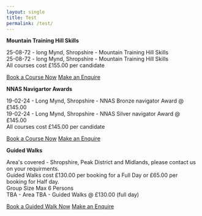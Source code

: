 ```yaml
---
layout: single
title: Test
permalink: /test/
---
```



**Mountain Training Hill Skills**

25-08-72 - long Mynd, Shropshire - Mountain Training Hill Skills<br>
25-08-72 - long Mynd, Shropshire - Mountain Training Hill Skills<br>
All courses cost £155.00 per candidate<br>

<a href="/bookingform/" class="btn btn--success">Book a Course Now</a>
<a href="/contact/" class="btn btn--info">Make an Enquire</a>

**NNAS Navigartor Awards**

19-02-24 - Long Mynd, Shropshire - NNAS Bronze navigator Award @ £145.00 <br>
19-02-24 - Long Mynd, Shropshire - NNAS Silver navigator Award @ £145.00 <br>
All courses cost £145.00 per candidate<br>

<a href="/bookingform/" class="btn btn--success">Book a Course Now</a>
<a href="/contact/" class="btn btn--info">Make an Enquire</a>

**Guided Walks**

Area's covered - Shropshire, Peak District and Midlands, please contact us on your requirments.<br>
Guided Walks cost £130.00 per booking for a Full Day or £65.00 per booking for Half day.<br>
Group Size Max 6 Persons<br>
TBA - Area TBA - Guided Walks @ £130.00 (full day) <br>

<a href="/bookingform/" class="btn btn--success">Book a Guided Walk Now</a>
<a href="/contact/" class="btn btn--info">Make an Enquire</a>
